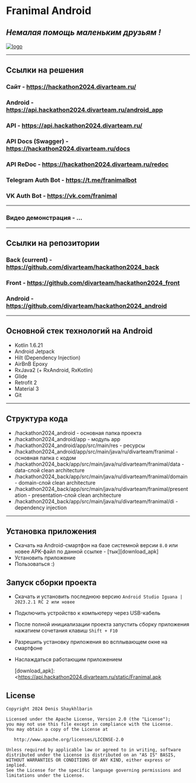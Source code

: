 # Franimal Android

## *Немалая помощь маленьким друзьям !*

[![logo](https://i.imgur.com/M4DIeMv.png)](https://i.imgur.com/M4DIeMv.png)

<hr>

## Ссылки на решения
### Сайт - https://hackathon2024.divarteam.ru/
### Android - https://api.hackathon2024.divarteam.ru/android_app
### API - https://api.hackathon2024.divarteam.ru/
### API Docs (Swagger) - https://hackathon2024.divarteam.ru/docs
### API ReDoc - https://hackathon2024.divarteam.ru/redoc
### Telegram Auth Bot - https://t.me/franimalbot
### VK Auth Bot - https://vk.com/franimal

<hr>

### Видео демонстрация - ...

<hr>

## Ссылки на репозитории
### Back (current) - https://github.com/divarteam/hackathon2024_back
### Front - https://github.com/divarteam/hackathon2024_front
### Android - https://github.com/divarteam/hackathon2024_android

<hr>

## Основной стек технологий на Android
<ul>
    <li>Kotlin 1.6.21</li>
    <li>Android Jetpack</li>    
    <li>Hilt (Dependency Injection)</li>
    <li>AirBnB Epoxy</li>
    <li>RxJava2 (+ RxAndroid, RxKotlin)</li>
    <li>Glide</li>
    <li>Retrofit 2</li>
    <li>Material 3</li>
    <li>Git</li>
 </ul>

<hr>

## Структура кода
- /hackathon2024_android - основная папка проекта
- /hackathon2024_android/app - модуль app
- /hackathon2024_android/app/src/main/res - ресурсы
- /hackathon2024_android/app/src/main/java/ru/divarteam/franimal - основная папка с кодом
- /hackathon2024_back/app/src/main/java/ru/divarteam/franimal/data - data-слой clean architecture
- /hackathon2024_back/app/src/main/java/ru/divarteam/franimal/domain - domain-слой clean architecture
- /hackathon2024_back/app/src/main/java/ru/divarteam/franimal/presentation - presentation-слой clean architecture
- /hackathon2024_back/app/src/main/java/ru/divarteam/franimal/di - dependency injection

<hr>

## Установка приложения
- Скачать на Android-смартфон на базе системной версии ```8.0``` или новее APK-файл по данной ссылке - [тык][download_apk]
- Установить приложение
- Пользоваться :)

## Запуск сборки проекта
- Скачать и установить последнюю версию ```Android Studio Iguana | 2023.2.1 RC 2 или новее```
- Подключить устройство к компьютеру через USB-кабель
- После полной инициализации проекта запустить сборку приложения нажатием сочетания клавиш ```Shift + F10```
- Разрешить установку приложения во всплывающем окне на смартфоне
- Наслаждаться работающим приложением


   [download_apk]: <https://api.hackathon2024.divarteam.ru/static/Franimal.apk
>
   
## License
```
Copyright 2024 Denis Shaykhlbarin

Licensed under the Apache License, Version 2.0 (the "License");
you may not use this file except in compliance with the License.
You may obtain a copy of the License at

   http://www.apache.org/licenses/LICENSE-2.0

Unless required by applicable law or agreed to in writing, software
distributed under the License is distributed on an "AS IS" BASIS,
WITHOUT WARRANTIES OR CONDITIONS OF ANY KIND, either express or implied.
See the License for the specific language governing permissions and
limitations under the License.
```
